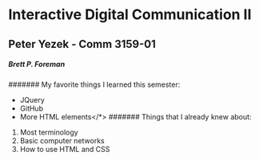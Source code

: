 # Interactive Digital Communication II </h1>

## Peter Yezek - Comm 3159-01 </h2>

##### Brett P. Foreman </h5>

####### My favorite things I learned this semester: </h7>
* JQuery
* GitHub
* More HTML elements</*>
####### Things that I already knew about: </h7>
1. Most terminology
2. Basic computer networks
3. How to use HTML and CSS
